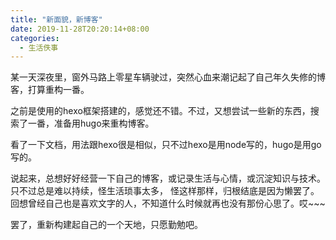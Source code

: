 ```yaml
---
title: "新面貌，新博客"
date: 2019-11-28T20:20:14+08:00
categories: 
  - 生活佚事
---
```


某一天深夜里，窗外马路上零星车辆驶过，突然心血来潮记起了自己年久失修的博客，打算重构一番。

之前是使用的hexo框架搭建的，感觉还不错。不过，又想尝试一些新的东西，搜索了一番，准备用hugo来重构博客。

看了一下文档，用法跟hexo很是相似，只不过hexo是用node写的，hugo是用go写的。

说起来，总想好好经营一下自己的博客，或记录生活与心情，或沉淀知识与技术。只不过总是难以持续，怪生活琐事太多，
怪这样那样，归根结底是因为懒罢了。回想曾经自己也是喜欢文字的人，不知道什么时候就再也没有那份心思了。哎~~~

罢了，重新构建起自己的一个天地，只愿勤勉吧。